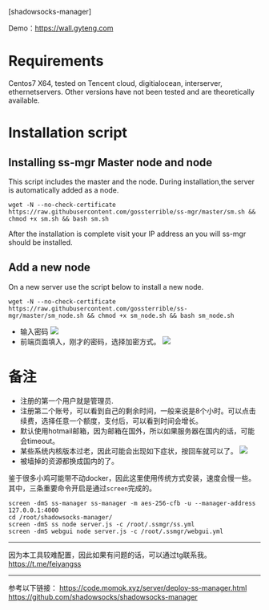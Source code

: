 [shadowsocks-manager]

Demo：https://wall.gyteng.com

# Requirements 
Centos7 X64, tested on Tencent cloud, digitialocean, interserver, ethernetservers.
Other versions have not been tested and are theoretically available.
# Installation script

## Installing ss-mgr Master node and node
This script includes the master and the node. During installation,the server is automatically added as a node.
```
wget -N --no-check-certificate https://raw.githubusercontent.com/gossterrible/ss-mgr/master/sm.sh && chmod +x sm.sh && bash sm.sh
```
After the installation is complete visit your IP address an you will ss-mgr should be installed.


## Add a new node
On a new server use the script below to install a new node.
```
wget -N --no-check-certificate https://raw.githubusercontent.com/gossterrible/ss-mgr/master/sm_node.sh && chmod +x sm_node.sh && bash sm_node.sh
```

- 输入密码
![](http://cdn.mmmxcc.cn/blog/20170514/135830856.png)
- 前端页面填入，刚才的密码，选择加密方式。
![](http://cdn.mmmxcc.cn/blog/20170514/140131877.png)

# 备注
- 注册的第一个用户就是管理员.
- 注册第二个账号，可以看到自己的剩余时间，一般来说是8个小时。可以点击续费，选择任意一个额度，支付后，可以看到时间会增长。
- 默认使用hotmail邮箱，因为邮箱在国外，所以如果服务器在国内的话，可能会timeout。
- 某些系统内核版本过老，因此可能会出现如下症状，按回车就可以了。
![](http://cdn.mmmxcc.cn/blog/20170513/135239354.png)
- 被墙掉的资源都换成国内的了。

鉴于很多小鸡可能带不动docker，因此这里使用传统方式安装，速度会慢一些。
其中，三条重要命令开启是通过`screen`完成的。
```
screen -dmS ss-manager ss-manager -m aes-256-cfb -u --manager-address 127.0.0.1:4000
cd /root/shadowsocks-manager/
screen -dmS ss node server.js -c /root/.ssmgr/ss.yml
screen -dmS webgui node server.js -c /root/.ssmgr/webgui.yml
```
---
因为本工具较难配置，因此如果有问题的话，可以通过tg联系我。https://t.me/feiyangss

---
参考以下链接：
https://code.momok.xyz/server/deploy-ss-manager.html
https://github.com/shadowsocks/shadowsocks-manager
